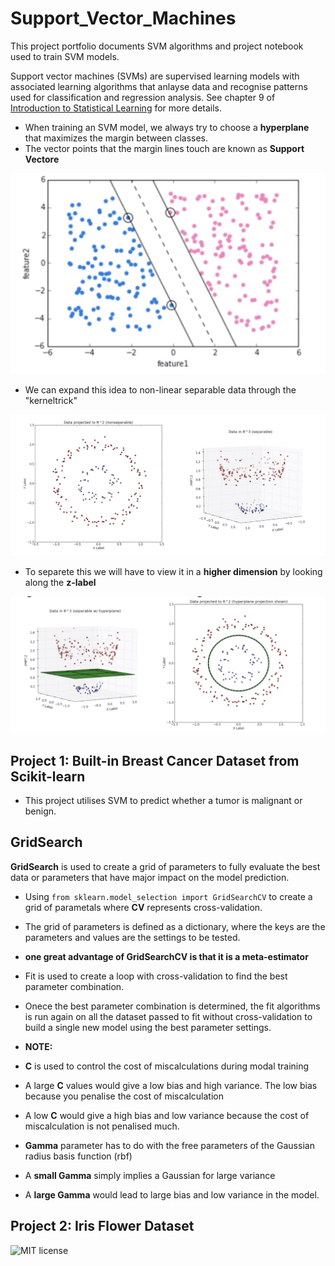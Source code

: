 # Support_Vector_Machines
 This project portfolio documents SVM algorithms and project notebook used to train SVM models.

 Support vector machines (SVMs) are supervised learning models with associated learning algorithms that anlayse data and recognise patterns used for classification and regression analysis. See chapter 9 of [Introduction to Statistical Learning](http://faculty.marshall.usc.edu/gareth-james/ISL/ISLR%20Seventh%20Printing.pdf) for more details.

 - When training an SVM model, we always try to choose a **hyperplane** that maximizes the margin between classes.
 - The vector points that the margin lines touch are known as **Support Vectore**

 ![SV_lines](./images/SV_lines.png)

- We can expand this idea to non-linear separable data through the "kerneltrick"

![SV_3D_viz](./images/3D_planes.png)

- To separete this we will have to view it in a **higher dimension** by looking along the **z-label**

![SV_3D_viz_plane](./images/3D_plane_lines.png)

## Project 1: Built-in Breast Cancer Dataset from Scikit-learn
- This project utilises SVM to predict whether a tumor is malignant or benign.

## GridSearch 
**GridSearch** is used to create a grid of parameters to fully evaluate the best data or parameters that have major impact on the model prediction.

- Using `from sklearn.model_selection import GridSearchCV` to create a grid of parametals where **CV** represents cross-validation.
- The grid of parameters is defined as a dictionary, where the keys are the parameters and values are the settings to be tested.

- **one great advantage of GridSearchCV is that it is a meta-estimator**
- Fit is used to create a loop with cross-validation to find the best parameter combination.
- Onece the best parameter combination is determined, the fit algorithms is run again on all the dataset passed to fit without cross-validation to build a single new model using the best parameter settings.

- **NOTE:**
- **C** is used to control the cost of miscalculations during modal training
- A large **C** values would give a low bias and high variance. The low bias because you penalise the cost of miscalculation
- A low **C** would give a high bias and low variance because the cost of miscalculation is not penalised much.
- **Gamma** parameter has to do with the free parameters of the Gaussian radius basis function (rbf)
- A **small Gamma** simply implies a Gaussian for large variance 
- A **large Gamma** would lead to large bias and low variance in the model.






## Project 2: Iris Flower Dataset 












![MIT license](https://img.shields.io/badge/License-MIT-blue.svg)